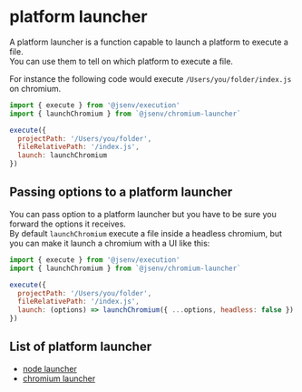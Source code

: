 # platform launcher

A platform launcher is a function capable to launch a platform to execute a file.<br />
You can use them to tell on which platform to execute a file.<br />

For instance the following code would execute `/Users/you/folder/index.js` on chromium.

```js
import { execute } from '@jsenv/execution'
import { launchChromium } from `@jsenv/chromium-launcher`

execute({
  projectPath: '/Users/you/folder',
  fileRelativePath: '/index.js',
  launch: launchChromium
})
```

## Passing options to a platform launcher

You can pass option to a platform launcher but you have to be sure you forward the options it receives.<br />
By default `launchChromium` execute a file inside a headless chromium, but you can make it launch a chromium with a UI like this:

```js
import { execute } from '@jsenv/execution'
import { launchChromium } from `@jsenv/chromium-launcher`

execute({
  projectPath: '/Users/you/folder',
  fileRelativePath: '/index.js',
  launch: (options) => launchChromium({ ...options, headless: false })
})
```

## List of platform launcher

- [node launcher](https://github.com/jsenv/jsenv-node-launcher)
- [chromium launcher](https://github.com/jsenv/jsenv-chromium-launcher)
